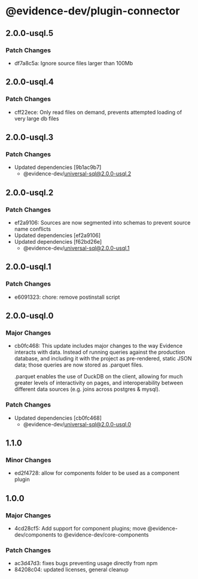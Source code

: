 # @evidence-dev/plugin-connector

## 2.0.0-usql.5

### Patch Changes

- df7a8c5a: Ignore source files larger than 100Mb

## 2.0.0-usql.4

### Patch Changes

- cff22ece: Only read files on demand, prevents attempted loading of very large db files

## 2.0.0-usql.3

### Patch Changes

- Updated dependencies [9b1ac9b7]
  - @evidence-dev/universal-sql@2.0.0-usql.2

## 2.0.0-usql.2

### Patch Changes

- ef2a9106: Sources are now segmented into schemas to prevent source name conflicts
- Updated dependencies [ef2a9106]
- Updated dependencies [f62bd26e]
  - @evidence-dev/universal-sql@2.0.0-usql.1

## 2.0.0-usql.1

### Patch Changes

- e6091323: chore: remove postinstall script

## 2.0.0-usql.0

### Major Changes

- cb0fc468: This update includes major changes to the way Evidence interacts with data.
  Instead of running queries against the production database, and including it
  with the project as pre-rendered, static JSON data; those queries are now stored as .parquet files.

  .parquet enables the use of DuckDB on the client, allowing for much greater levels of interactivity
  on pages, and interoperability between different data sources (e.g. joins across postgres & mysql).

### Patch Changes

- Updated dependencies [cb0fc468]
  - @evidence-dev/universal-sql@2.0.0-usql.0

## 1.1.0

### Minor Changes

- ed2f4728: allow for components folder to be used as a component plugin

## 1.0.0

### Major Changes

- 4cd28cf5: Add support for component plugins; move @evidence-dev/components to @evidence-dev/core-components

### Patch Changes

- ac3d47d3: fixes bugs preventing usage directly from npm
- 84208c04: updated licenses, general cleanup

